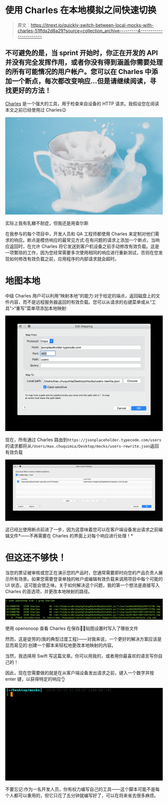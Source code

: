 # 使用 Charles 在本地模拟之间快速切换

> 原文：<https://itnext.io/quickly-switch-between-local-mocks-with-charles-51ffda2d8a29?source=collection_archive---------4----------------------->

## 不可避免的是，当 sprint 开始时，你正在开发的 API 并没有完全发挥作用，或者你没有得到涵盖你需要处理的所有可能情况的用户帐户。您可以在 Charles 中添加一个断点，每次都改变响应…但是请继续阅读，寻找更好的方法！

[Charles](https://www.charlesproxy.com/) 是一个强大的工具，用于检查来自设备的 HTTP 请求。我假设您在阅读本文之前已经使用过 Charles😉

![](img/4cb45816191a88a2274698bf7ced9ded.png)

实际上我有乳糖不耐症，但我还是用查尔斯

在我参与的每个项目中，开发人员和 QA 工程师都使用 Charles 来定制对他们需求的响应。断点是模仿响应的最常见方式:在有问题的请求上添加一个断点，当响应返回时，在允许 Charles 将它发送到客户机设备之前手动修改有效负载。这是一项繁琐的工作，因为您经常需要多次使用相同的响应进行重新测试，否则在您发现如何修改有效负载之前，应用程序的内部请求就会超时。

# 地图本地

中级 Charles 用户可以利用“映射本地”的能力:对于给定的端点，返回磁盘上的文件内容，而不是远程服务器返回的有效负载。您可以从请求的右键菜单或从“工具”>“重写”菜单项添加本地映射:

![](img/280211b8af6414a3f04dcb32d5423459.png)

现在，所有通过 Charles 路由到`https://jsonplaceholder.typecode.com/users`的请求都将从`/Users/max.chuquimia/Desktop/mocks/users-rewrite.json`返回有效负载

![](img/6d84d12a2fc64786f88e8e75aff91ec7.png)

这已经比使用断点前进了一步，因为这意味着您可以在客户端设备发出请求之前编辑文件*——不再需要在 Charles 的界面上对每个响应进行处理！*

# 但这还不够快！

当您的票证被审核或您正在演示您的产品时，您通常需要即时向您的产品负责人展示所有场景。如果您需要登录单独的帐户或编辑有效负载来调用项目中每个可能的 UI 状态，这可能会很乏味。关于如何解决这个问题，我的第一个想法是直接写入 Charles 的首选项，并更改本地映射的路径。

![](img/0a599269eb33cd6dbaf3a412176f5097.png)

使用 opensnoop 查看 Charles 在保存🕵️‍♂️贴图设置时写入了哪些文件

然而，这是徒劳的(我的典型过度工程)——对我来说，一个更好的解决方案应该是显而易见的:创建一个脚本来轻松地更改本地映射的内容。

当然，我选择用 Swift 写这篇文章。你可以用我的，或者用你最喜欢的语言写你自己的！

因此，现在您需要做的就是在从客户端设备发出请求之前，键入一个数字并按 enter 键，以获得特定的响应👌

![](img/19002e159e489710086e47513bedfadd.png)

不要忘记:作为一名开发人员，你有权力编写自己的工具——这个脚本可能不是每个人都可以重用的，但它只花了五分钟就编写好了，可以在将来省去很多麻烦。